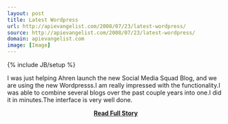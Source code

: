 ```yaml
---
layout: post
title: Latest Wordpress
url: http://apievangelist.com/2008/07/23/latest-wordpress/
source: http://apievangelist.com/2008/07/23/latest-wordpress/
domain: apievangelist.com
image: [Image]
---
```

{% include JB/setup %}<p>I was just helping Ahren launch the new Social Media Squad Blog, and we are using the new Wordpresss.I am really impressed with the functionality.I was able to combine several blogs over the past couple years into one.I did it in minutes.The interface is very well done.</p>
<center><p><a href="http://apievangelist.com/2008/07/23/latest-wordpress/" style='padding:25px; font-sze:18px; font-weight: bold;'>Read Full Story</a></p></center>
